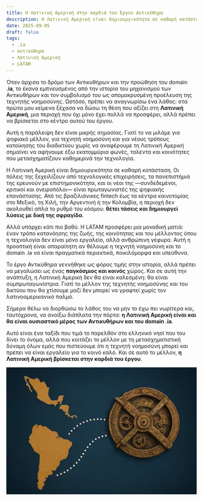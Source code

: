 ```yaml
---
title: Η Λατινική Αμερική στην καρδιά του Έργου Αντικύθηρα
description: Η Λατινική Αμερική είναι δημιουργικότητα σε καθαρή κατάσταση. Οι πόλεις της ξεχειλίζουν από τεχνολογικές επιχειρήσεις, τα πανεπιστήμιά της ερευνούν με επιστημονικότητα, και οι νέοι της —συνδεδεμένοι, κριτικοί και ονειροπόλοι— είναι πρωταγωνιστές της ψηφιακής επανάστασης.
date: 2025-09-05
draft: false
tags:
  - .ia
  - αντικύθηρα
  - Λατινική Αμερική
  - LATAM
---
```


Όταν άρχισα το δρόμο των Αντικυθήρων και την προώθηση του domain **.ia**, το έκανα εμπνευσμένος από την ιστορία του μηχανισμού των Αντικυθήρων και τον συμβολισμό του ως απομακρυσμένη προέλευση της τεχνητής νοημοσύνης. Ωστόσο, πρέπει να αναγνωρίσω ένα λάθος: στα πρώτα μου κείμενα ξέχασα να δώσω τη θέση που αξίζει στη **Λατινική Αμερική**, μια περιοχή που όχι μόνο έχει πολλά να προσφέρει, αλλά πρέπει να βρίσκεται στο κέντρο αυτού του έργου.

Αυτή η παράλειψη δεν είναι μικρής σημασίας. Γιατί το να μιλάμε για ψηφιακό μέλλον, για τεχνητή νοημοσύνη και για νέους τρόπους κατοίκησης του διαδικτύου χωρίς να αναφέρουμε τη Λατινική Αμερική σημαίνει να αφήνουμε έξω εκατομμύρια φωνές, ταλέντα και κοινότητες που μετασχηματίζουν καθημερινά την τεχνολογία.

Η Λατινική Αμερική είναι δημιουργικότητα σε καθαρή κατάσταση. Οι πόλεις της ξεχειλίζουν από τεχνολογικές επιχειρήσεις, τα πανεπιστήμιά της ερευνούν με επιστημονικότητα, και οι νέοι της —συνδεδεμένοι, κριτικοί και ονειροπόλοι— είναι πρωταγωνιστές της ψηφιακής επανάστασης. Από τις βραζιλιάνικες fintech έως τα κέντρα καινοτομίας στο Μεξικό, τη Χιλή, την Αργεντινή ή την Κολομβία, η περιοχή δεν ακολουθεί απλά το ρυθμό του κόσμου: **θέτει τάσεις και δημιουργεί λύσεις με δική της σφραγίδα**.

Αλλά υπάρχει κάτι πιο βαθύ. Η LATAM προσφέρει μια μοναδική ματιά: έναν τρόπο κατανόησης της ζωής, της κοινότητας και του μέλλοντος όπου η τεχνολογία δεν είναι μόνο εργαλείο, αλλά ανθρώπινη γέφυρα. Αυτή η προοπτική είναι απαραίτητη αν θέλουμε η τεχνητή νοημοσύνη και το domain .ia να είναι πραγματικά περιεκτικά, ποικιλόμορφα και υπεύθυνα.

Το έργο Αντικύθηρα γεννήθηκε ως φόρος τιμής στην ιστορία, αλλά πρέπει να μεγαλώσει ως ένας **παγκόσμιος και κοινός** χώρος. Και σε αυτή την ανάπτυξη, η Λατινική Αμερική δεν θα είναι καλεσμένη: θα είναι συμπρωταγωνίστρια. Γιατί το μέλλον της τεχνητής νοημοσύνης και του δικτύου που θα χτίσουμε μαζί δεν μπορεί να γραφτεί χωρίς τον λατινοαμερικανικό παλμό.

Σήμερα θέλω να διορθώσω το λάθος του να μην το έχω πει νωρίτερα και, ταυτόχρονα, να ανοίξω διάπλατα την πόρτα: **η Λατινική Αμερική είναι και θα είναι ουσιαστικό μέρος των Αντικυθήρων και του domain .ia**.

Αυτό είναι ένα ταξίδι που τιμά το παρελθόν στο ελληνικό νησί που του δίνει το όνομα, αλλά που κοιτάζει το μέλλον με τη μετασχηματιστική δύναμη όλων εμάς που πιστεύουμε ότι η τεχνητή νοημοσύνη μπορεί και πρέπει να είναι εργαλείο για το κοινό καλό. Και σε αυτό το μέλλον, **η Λατινική Αμερική βρίσκεται στην καρδιά του έργου**.

![Μια αναπαράσταση του μηχανισμού των Αντικυθήρων μαζί με έναν χάρτη της Νότιας Αμερικής, συμβολίζοντας την ένωση του έργου με τη Λατινική Αμερική.](/img/LATAM.webp)